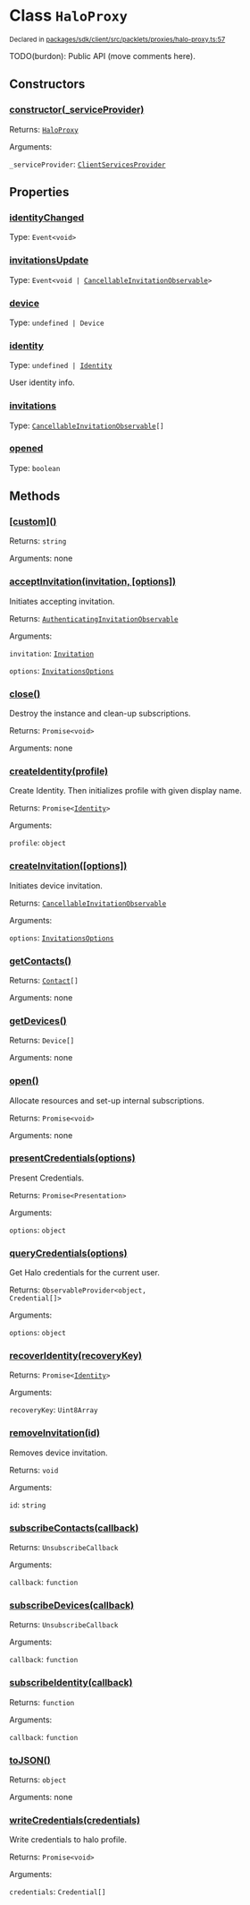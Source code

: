 # Class `HaloProxy`
<sub>Declared in [packages/sdk/client/src/packlets/proxies/halo-proxy.ts:57](https://github.com/dxos/dxos/blob/main/packages/sdk/client/src/packlets/proxies/halo-proxy.ts#L57)</sub>


TODO(burdon): Public API (move comments here).


## Constructors
### [constructor(_serviceProvider)](https://github.com/dxos/dxos/blob/main/packages/sdk/client/src/packlets/proxies/halo-proxy.ts#L72)



Returns: <code>[HaloProxy](/api/@dxos/client/classes/HaloProxy)</code>

Arguments: 

`_serviceProvider`: <code>[ClientServicesProvider](/api/@dxos/client/interfaces/ClientServicesProvider)</code>


## Properties
### [identityChanged](https://github.com/dxos/dxos/blob/main/packages/sdk/client/src/packlets/proxies/halo-proxy.ts#L62)
Type: <code>Event&lt;void&gt;</code>

### [invitationsUpdate](https://github.com/dxos/dxos/blob/main/packages/sdk/client/src/packlets/proxies/halo-proxy.ts#L61)
Type: <code>Event&lt;void | [CancellableInvitationObservable](/api/@dxos/client/interfaces/CancellableInvitationObservable)&gt;</code>

### [device](https://github.com/dxos/dxos/blob/main/packages/sdk/client/src/packlets/proxies/halo-proxy.ts#L94)
Type: <code>undefined | Device</code>

### [identity](https://github.com/dxos/dxos/blob/main/packages/sdk/client/src/packlets/proxies/halo-proxy.ts#L90)
Type: <code>undefined | [Identity](/api/@dxos/client/interfaces/Identity)</code>

User identity info.

### [invitations](https://github.com/dxos/dxos/blob/main/packages/sdk/client/src/packlets/proxies/halo-proxy.ts#L98)
Type: <code>[CancellableInvitationObservable](/api/@dxos/client/interfaces/CancellableInvitationObservable)[]</code>

### [opened](https://github.com/dxos/dxos/blob/main/packages/sdk/client/src/packlets/proxies/halo-proxy.ts#L103)
Type: <code>boolean</code>


## Methods
### [\[custom\]()](https://github.com/dxos/dxos/blob/main/packages/sdk/client/src/packlets/proxies/halo-proxy.ts#L76)



Returns: <code>string</code>

Arguments: none

### [acceptInvitation(invitation, \[options\])](https://github.com/dxos/dxos/blob/main/packages/sdk/client/src/packlets/proxies/halo-proxy.ts#L288)



Initiates accepting invitation.


Returns: <code>[AuthenticatingInvitationObservable](/api/@dxos/client/interfaces/AuthenticatingInvitationObservable)</code>

Arguments: 

`invitation`: <code>[Invitation](/api/@dxos/client/interfaces/Invitation)</code>

`options`: <code>[InvitationsOptions](/api/@dxos/client/types/InvitationsOptions)</code>

### [close()](https://github.com/dxos/dxos/blob/main/packages/sdk/client/src/packlets/proxies/halo-proxy.ts#L149)



Destroy the instance and clean-up subscriptions.


Returns: <code>Promise&lt;void&gt;</code>

Arguments: none

### [createIdentity(profile)](https://github.com/dxos/dxos/blob/main/packages/sdk/client/src/packlets/proxies/halo-proxy.ts#L160)



Create Identity.
Then initializes profile with given display name.


Returns: <code>Promise&lt;[Identity](/api/@dxos/client/interfaces/Identity)&gt;</code>

Arguments: 

`profile`: <code>object</code>

### [createInvitation(\[options\])](https://github.com/dxos/dxos/blob/main/packages/sdk/client/src/packlets/proxies/halo-proxy.ts#L246)



Initiates device invitation.


Returns: <code>[CancellableInvitationObservable](/api/@dxos/client/interfaces/CancellableInvitationObservable)</code>

Arguments: 

`options`: <code>[InvitationsOptions](/api/@dxos/client/types/InvitationsOptions)</code>

### [getContacts()](https://github.com/dxos/dxos/blob/main/packages/sdk/client/src/packlets/proxies/halo-proxy.ts#L186)



Returns: <code>[Contact](/api/@dxos/client/interfaces/Contact)[]</code>

Arguments: none

### [getDevices()](https://github.com/dxos/dxos/blob/main/packages/sdk/client/src/packlets/proxies/halo-proxy.ts#L178)



Returns: <code>Device[]</code>

Arguments: none

### [open()](https://github.com/dxos/dxos/blob/main/packages/sdk/client/src/packlets/proxies/halo-proxy.ts#L110)



Allocate resources and set-up internal subscriptions.


Returns: <code>Promise&lt;void&gt;</code>

Arguments: none

### [presentCredentials(options)](https://github.com/dxos/dxos/blob/main/packages/sdk/client/src/packlets/proxies/halo-proxy.ts#L316)



Present Credentials.


Returns: <code>Promise&lt;Presentation&gt;</code>

Arguments: 

`options`: <code>object</code>

### [queryCredentials(options)](https://github.com/dxos/dxos/blob/main/packages/sdk/client/src/packlets/proxies/halo-proxy.ts#L198)



Get Halo credentials for the current user.


Returns: <code>ObservableProvider&lt;object, Credential[]&gt;</code>

Arguments: 

`options`: <code>object</code>

### [recoverIdentity(recoveryKey)](https://github.com/dxos/dxos/blob/main/packages/sdk/client/src/packlets/proxies/halo-proxy.ts#L167)



Returns: <code>Promise&lt;[Identity](/api/@dxos/client/interfaces/Identity)&gt;</code>

Arguments: 

`recoveryKey`: <code>Uint8Array</code>

### [removeInvitation(id)](https://github.com/dxos/dxos/blob/main/packages/sdk/client/src/packlets/proxies/halo-proxy.ts#L277)



Removes device invitation.


Returns: <code>void</code>

Arguments: 

`id`: <code>string</code>

### [subscribeContacts(callback)](https://github.com/dxos/dxos/blob/main/packages/sdk/client/src/packlets/proxies/halo-proxy.ts#L190)



Returns: <code>UnsubscribeCallback</code>

Arguments: 

`callback`: <code>function</code>

### [subscribeDevices(callback)](https://github.com/dxos/dxos/blob/main/packages/sdk/client/src/packlets/proxies/halo-proxy.ts#L182)



Returns: <code>UnsubscribeCallback</code>

Arguments: 

`callback`: <code>function</code>

### [subscribeIdentity(callback)](https://github.com/dxos/dxos/blob/main/packages/sdk/client/src/packlets/proxies/halo-proxy.ts#L174)



Returns: <code>function</code>

Arguments: 

`callback`: <code>function</code>

### [toJSON()](https://github.com/dxos/dxos/blob/main/packages/sdk/client/src/packlets/proxies/halo-proxy.ts#L81)



Returns: <code>object</code>

Arguments: none

### [writeCredentials(credentials)](https://github.com/dxos/dxos/blob/main/packages/sdk/client/src/packlets/proxies/halo-proxy.ts#L300)



Write credentials to halo profile.


Returns: <code>Promise&lt;void&gt;</code>

Arguments: 

`credentials`: <code>Credential[]</code>
